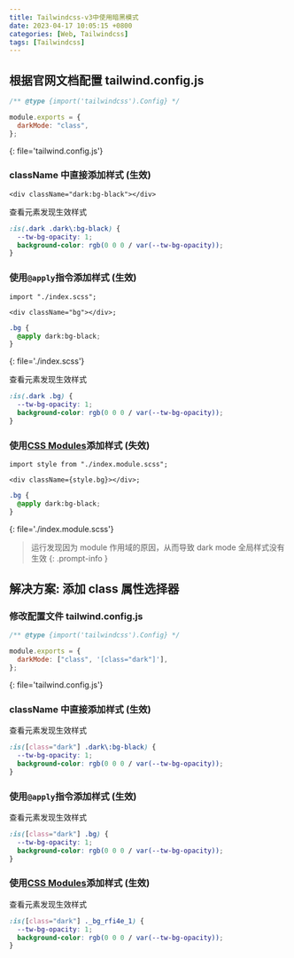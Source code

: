 ```yaml
---
title: Tailwindcss-v3中使用暗黑模式
date: 2023-04-17 10:05:15 +0800
categories: [Web, Tailwindcss]
tags: [Tailwindcss]
---
```


## 根据官网文档配置 tailwind.config.js

```js
/** @type {import('tailwindcss').Config} */

module.exports = {
  darkMode: "class",
};
```
{: file='tailwind.config.js'}

### className 中直接添加样式 (生效)

```tsx
<div className="dark:bg-black"></div>
```

查看元素发现生效样式

```css
:is(.dark .dark\:bg-black) {
  --tw-bg-opacity: 1;
  background-color: rgb(0 0 0 / var(--tw-bg-opacity));
}
```

### 使用`@apply`指令添加样式 (生效)

```tsx
import "./index.scss";

<div className="bg"></div>;
```

```scss
.bg {
  @apply dark:bg-black;
}
```
{: file='./index.scss'}

查看元素发现生效样式

```css
:is(.dark .bg) {
  --tw-bg-opacity: 1;
  background-color: rgb(0 0 0 / var(--tw-bg-opacity));
}
```

### 使用[CSS Modules](https://github.com/css-modules/css-modules)添加样式 (失效)

```tsx
import style from "./index.module.scss";

<div className={style.bg}></div>;
```

```scss
.bg {
  @apply dark:bg-black;
}
```
{: file='./index.module.scss'}

> 运行发现因为 module 作用域的原因，从而导致 dark mode 全局样式没有生效
{: .prompt-info }

## 解决方案: 添加 class 属性选择器

### 修改配置文件 tailwind.config.js

```js
/** @type {import('tailwindcss').Config} */

module.exports = {
  darkMode: ["class", '[class="dark"]'],
};
```
{: file='tailwind.config.js'}

### className 中直接添加样式 (生效)

查看元素发现生效样式

```css
:is([class="dark"] .dark\:bg-black) {
  --tw-bg-opacity: 1;
  background-color: rgb(0 0 0 / var(--tw-bg-opacity));
}
```

### 使用`@apply`指令添加样式 (生效)

查看元素发现生效样式

```css
:is([class="dark"] .bg) {
  --tw-bg-opacity: 1;
  background-color: rgb(0 0 0 / var(--tw-bg-opacity));
}
```

### 使用[CSS Modules](https://github.com/css-modules/css-modules)添加样式 (生效)

查看元素发现生效样式

```css
:is([class="dark"] ._bg_rfi4e_1) {
  --tw-bg-opacity: 1;
  background-color: rgb(0 0 0 / var(--tw-bg-opacity));
}
```
